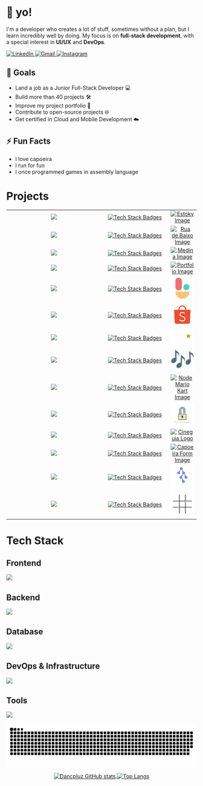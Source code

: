 # 👋 yo!

I'm a developer who creates a lot of stuff, sometimes without a plan, but I learn incredibly well by doing. My focus is on **full-stack development**, with a special interest in **UI/UX** and **DevOps**.

<p align="left">
  <a href="https://www.linkedin.com/in/daniel-cunha-luz" target="_blank">
    <img src="https://skillicons.dev/icons?i=linkedin" alt="LinkedIn" />
  </a>
  <a href="mailto:dan08jan@gmail.com" target="_blank">
    <img src="https://skillicons.dev/icons?i=gmail" alt="Gmail"" />
  </a>
  <a href="https://www.instagram.com/dancpluz" target="_blank">
    <img src="https://skillicons.dev/icons?i=instagram" alt="Instagram" />
  </a>
</p>

## 🌱 Goals

- Land a job as a Junior Full-Stack Developer 💻
- Build more than 40 projects 🛠️
- Improve my project portfolio 💼
- Contribute to open-source projects 🌐
- Get certified in Cloud and Mobile Development ☁️

## ⚡ Fun Facts

- I love capoeira
- I run for fun
- I once programmed games in assembly language

# Projects

<table align="center">
  <tr>
    <td width="50%" align="center">
      <a href="https://github.com/dancpluz/estoky">
        <img src="https://github-stats-rho-seven.vercel.app/api/pin/?username=dancpluz&repo=estoky&theme=dark&icon_color=007fff" />
      </a>
    </td>
    <td width="35%" align="center">
      <a href="https://github.com/dancpluz/estoky">
          <img src="https://skillicons.dev/icons?i=nextjs,react,ts,tailwind,firebase,supabase" alt="Tech Stack Badges" />
      </a>
    </td>
    <td width="15%" align="center">
      <a href="https://github.com/dancpluz/estoky">
          <img src="https://raw.githubusercontent.com/dancpluz/estoky/refs/heads/master/public/estoky-bg-w.png" alt="Estoky Image" />
      </a>
    </td>
  </tr>
  <tr>
    <td width="50%" align="center">
      <a href="https://github.com/dancpluz/ruadebaixo">
        <img src="https://github-stats-rho-seven.vercel.app/api/pin/?username=dancpluz&repo=ruadebaixo&theme=dark&icon_color=0000ff" />
      </a>
    </td>
    <td width="35%" align="center">
      <a href="https://github.com/dancpluz/ruadebaixo">
        <img src="https://skillicons.dev/icons?i=nextjs,react,ts,tailwind,styledcomponents" alt="Tech Stack Badges" />
      </a>
    </td>
    <td width="15%" align="center">
      <a href="https://github.com/dancpluz/ruadebaixo">
          <img src="https://raw.githubusercontent.com/dancpluz/ruadebaixo/935f254f8ef877e691a1513071fd20d1c157ce9e/public/assets/logonew.svg" alt="Rua de Baixo Image" />
      </a>
    </td>
  </tr>
  <tr>
    <td width="50%" align="center">
      <a href="https://github.com/dancpluz/medina">
        <img src="https://github-stats-rho-seven.vercel.app/api/pin/?username=dancpluz&repo=medina&theme=dark&icon_color=4b0082" />
      </a>
    </td>
    <td width="35%" align="center">
      <a href="https://github.com/dancpluz/medina">
        <img src="https://skillicons.dev/icons?i=nextjs,react,ts,tailwind,threejs,blender" alt="Tech Stack Badges" />
      </a>
    </td>
    <td width="15%" align="center">
      <a href="https://github.com/dancpluz/medina">
        <img src="https://raw.githubusercontent.com/dancpluz/medina/refs/heads/main/public/medina.gif" alt="Medina Image" />
      </a>
    </td>
  </tr>
  <tr>
    <td width="50%" align="center">
      <a href="https://github.com/dancpluz/portfolio-dancpluz">
        <img src="https://github-stats-rho-seven.vercel.app/api/pin/?username=dancpluz&repo=portfolio-dancpluz&theme=dark&icon_color=9400d3" />
      </a>
    </td>
    <td width="35%" align="center">
      <a href="https://github.com/dancpluz/portfolio-dancpluz">
        <img src="https://skillicons.dev/icons?i=nextjs,react,ts,tailwind" alt="Tech Stack Badges" />
      </a>
    </td>
    <td width="15%" align="center">
      <a href="https://github.com/dancpluz/portfolio-dancpluz">
        <img src="https://raw.githubusercontent.com/dancpluz/portfolio-dancpluz/refs/heads/master/public/dodecahedron.webp" alt="Portfolio Image" />
      </a>
    </td>
  </tr>
  <tr>
    <td width="50%" align="center">
      <a href="https://github.com/dancpluz/unb-hub">
        <img src="https://github-stats-rho-seven.vercel.app/api/pin/?username=dancpluz&repo=unb-hub&theme=dark&icon_color=ff00ff" />
      </a>
    </td>
    <td width="35%" align="center">
      <a href="https://github.com/dancpluz/unb-hub">
        <img src="https://skillicons.dev/icons?i=react,figma,typescript,tailwind,sqlite" alt="Tech Stack Badges" />
      </a>
    </td>
    <td width="15%" align="center">
      <a href="https://github.com/dancpluz/unb-hub">
        <img src="https://raw.githubusercontent.com/dancpluz/unb-hub/master/src/assets/icon.png" alt="UnB Hub Image" />
      </a>
    </td>
  </tr>
  <tr>
    <td width="50%" align="center">
      <a href="https://github.com/dancpluz/node-shopee-cart">
        <img src="https://github-stats-rho-seven.vercel.app/api/pin/?username=dancpluz&repo=node-shopee-cart&theme=dark&icon_color=ff0000" />
      </a>
    </td>
    <td width="35%" align="center">
      <a href="https://github.com/dancpluz/node-shopee-cart">
        <img src="https://skillicons.dev/icons?i=nodejs,ts" alt="Tech Stack Badges" />
      </a>
    </td>
    <td width="15%" align="center">
      <a href="https://github.com/dancpluz/node-shopee-cart">
        <img src="https://raw.githubusercontent.com/dancpluz/node-shopee-cart/main/shopee.gif" alt="Node Shopee Cart Image" />
      </a>
    </td>
  </tr>
  <tr>
    <td width="50%" align="center">
      <a href="https://github.com/dancpluz/falaunb">
        <img src="https://github-stats-rho-seven.vercel.app/api/pin/?username=dancpluz&repo=falaunb&theme=dark&icon_color=ff4500" />
      </a>
    </td>
    <td width="35%" align="center">
      <a href="https://github.com/dancpluz/falaunb">
        <img src="https://skillicons.dev/icons?i=nextjs,react,js,styledcomponents" alt="Tech Stack Badges" />
      </a>
    </td>
    <td width="15%" align="center">
      <a href="https://github.com/dancpluz/falaunb">
        <img src="https://raw.githubusercontent.com/dancpluz/falaunb/9b50a08c25c424105b8a538c8c204294475a0bca/assets/logo.svg" alt="FalaUnB Image" />
      </a>
    </td>
  </tr>
  <tr>
    <td width="50%" align="center">
      <a href="https://github.com/dancpluz/melodix">
        <img src="https://github-stats-rho-seven.vercel.app/api/pin/?username=dancpluz&repo=melodix&theme=dark&icon_color=ff7f00" />
      </a>
    </td>
    <td width="35%" align="center">
      <a href="https://github.com/dancpluz/melodix">
        <img src="https://skillicons.dev/icons?i=nextjs,react,js,nodejs,express" alt="Tech Stack Badges" />
      </a>
    </td>
    <td width="15%" align="center">
      <a href="https://github.com/dancpluz/melodix">
        <img src="https://raw.githubusercontent.com/dancpluz/melodix/main/music.gif" alt="Melodix Image" />
      </a>
    </td>
  </tr>
  <tr>
    <td width="50%" align="center">
      <a href="https://github.com/dancpluz/node-mario-kart">
        <img src="https://github-stats-rho-seven.vercel.app/api/pin/?username=dancpluz&repo=node-mario-kart&theme=dark&icon_color=ffbf00" />
      </a>
    </td>
    <td width="35%" align="center">
      <a href="https://github.com/dancpluz/node-mario-kart">
        <img src="https://skillicons.dev/icons?i=nodejs,ts" alt="Tech Stack Badges" />
      </a>
    </td>
    <td width="15%" align="center">
      <a href="https://github.com/dancpluz/node-mario-kart">
        <img src="https://raw.githubusercontent.com/dancpluz/node-mario-kart/refs/heads/main/imgs/header.gif" alt="Node Mario Kart Image" />
      </a>
    </td>
  </tr>
  <tr>
    <td width="50%" align="center">
      <a href="https://github.com/dancpluz/aes-rsa-python">
        <img src="https://github-stats-rho-seven.vercel.app/api/pin/?username=dancpluz&repo=aes-rsa-python&theme=dark&icon_color=ffff00" />
      </a>
    </td>
    <td width="35%" align="center">
      <a href="https://github.com/dancpluz/aes-rsa-python">
        <img src="https://skillicons.dev/icons?i=py" alt="Tech Stack Badges" />
      </a>
    </td>
    <td width="15%" align="center">
      <a href="https://github.com/dancpluz/aes-rsa-python">
        <img src="https://raw.githubusercontent.com/dancpluz/aes-rsa-python/refs/heads/main/encrypt.gif" alt="AES RSA Python Image" />
      </a>
    </td>
  </tr>
 <tr>
    <td width="50%" align="center">
      <a href="https://github.com/dancpluz/cine-guia">
        <img src="https://github-stats-rho-seven.vercel.app/api/pin/?username=dancpluz&repo=cine-guia&theme=dark&icon_color=7fff00" />
      </a>
    </td>
    <td width="35%" align="center">
      <a href="https://github.com/dancpluz/cine-guia">
        <img src="https://skillicons.dev/icons?i=react,js,css" alt="Tech Stack Badges" />
      </a>
    </td>
    <td width="15%" align="center">
      <a href="https://github.com/dancpluz/cine-guia">
        <img src="https://user-images.githubusercontent.com/64702639/222941850-0a6d835e-2f58-43ad-a7a5-805e9e808399.png" alt="Cineguia Logo" />
      </a>
    </td>
  </tr>
  <tr>
    <td width="50%" align="center">
      <a href="https://github.com/dancpluz/capoeira-form">
        <img src="https://github-stats-rho-seven.vercel.app/api/pin/?username=dancpluz&repo=capoeira-form&theme=dark&icon_color=00ff00" />
      </a>
    </td>
    <td width="35%" align="center">
      <a href="https://github.com/dancpluz/capoeira-form">
        <img src="https://skillicons.dev/icons?i=html,css" alt="Tech Stack Badges" />
      </a>
    </td>
    <td width="15%" align="center">
      <a href="https://github.com/dancpluz/capoeira-form">
        <img src="https://cdn-icons-png.flaticon.com/512/2595/2595807.png" alt="Capoeira Form Image" />
      </a>
    </td>
  </tr>
  <tr>
    <td width="50%" align="center">
      <a href="https://github.com/dancpluz/html-analyzer">
        <img src="https://github-stats-rho-seven.vercel.app/api/pin/?username=dancpluz&repo=html-analyzer&theme=dark&icon_color=00ff7f" />
      </a>
    </td>
    <td width="35%" align="center">
      <a href="https://github.com/dancpluz/html-analyzer">
        <img src="https://skillicons.dev/icons?i=java" alt="Tech Stack Badges" />
      </a>
    </td>
    <td width="15%" align="center">
      <a href="https://github.com/dancpluz/html-analyzer">
        <img src="https://raw.githubusercontent.com/dancpluz/html-analyzer/main/tree.gif" alt="HTML Analyzer Image" />
      </a>
    </td>
  </tr>
  <tr>
    <td width="50%" align="center">
      <a href="https://github.com/dancpluz/tic-tac-toe">
        <img src="https://github-stats-rho-seven.vercel.app/api/pin/?username=dancpluz&repo=tic-tac-toe&theme=dark&icon_color=00ffff" />
      </a>
    </td>
    <td width="35%" align="center">
      <a href="https://github.com/dancpluz/tic-tac-toe">
        <img src="https://skillicons.dev/icons?i=py" alt="Tech Stack Badges" />
      </a>
    </td>
    <td width="15%" align="center">
      <a href="https://github.com/dancpluz/tic-tac-toe">
        <img src="https://raw.githubusercontent.com/dancpluz/tic-tac-toe/main/tictactoe.gif" alt="Tic-Tac-Toe Image" />
      </a>
    </td>
  </tr>
</table>

# Tech Stack

## Frontend
<p align="left">
  <a href="#">
    <img src="https://skillicons.dev/icons?i=ts,js,react,nextjs,tailwind,styledcomponents,threejs,html,css" />
  </a>
</p>

## Backend

<p align="left">
  <a href="#">
    <img src="https://skillicons.dev/icons?i=nodejs,py,java,cpp,express" />
  </a>
</p>

## Database

<p align="left">
  <a href="#">
    <img src="https://skillicons.dev/icons?i=postgresql,supabase,firebase,sqlite" />
  </a>
</p>

## DevOps & Infrastructure

<p align="left">
  <a href="#">
    <img src="https://skillicons.dev/icons?i=docker,linux,vercel,aws" />
  </a>
</p>

## Tools
  
<p align="left">
  <a href="#">
    <img src="https://skillicons.dev/icons?i=postman,git,github,blender,figma,ps,ai,pr,bash" />
  </a>
</p>

<p align="center">
  <a href="#">
    <img src="https://raw.githubusercontent.com/dancpluz/dancpluz/refs/heads/output/github-contribution-grid-snake-dark.svg" title="🐍 These commits updates every 5 days!" alt="snake" />
   </a>
</p>

<p align="center">
  <a href="#">
    <img align="center" src="https://github-stats-rho-seven.vercel.app/api?username=dancpluz&theme=dark&show_icons=true&icon_color=4493f7&show=prs_merged,prs_merged_percentage&hide=contribs,issues" alt="Dancpluz GitHub stats" />
    <img align="center" src="https://github-stats-rho-seven.vercel.app/api/top-langs/?username=dancpluz&size_weight=0.5&count_weight=0.5&theme=dark" alt="Top Langs" />
  </a>  
</p>
